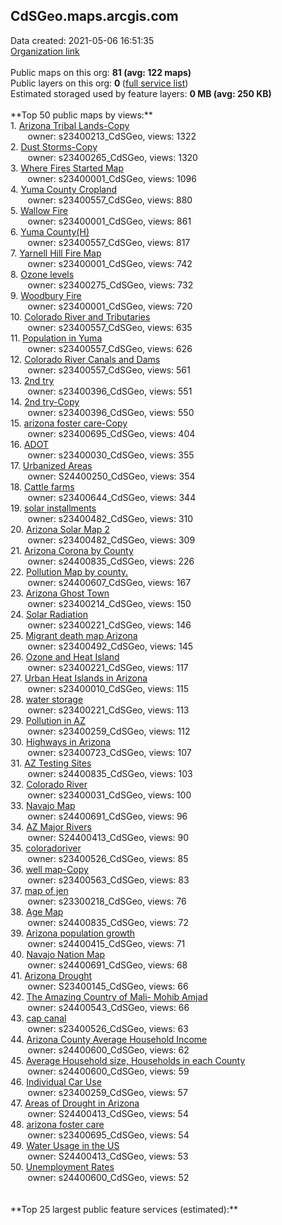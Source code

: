 <h2>CdSGeo.maps.arcgis.com</h2> Data created: 2021-05-06 16:51:35 <br /><a target='new' href='https://CdSGeo.maps.arcgis.com'>Organization link</a><br /><br />Public maps on this org: <b>81 (avg: 122 maps)</b><br />Public layers on this org: <b>0 </b>(<a target='new' href='https://services.arcgis.com/DcT4NnA9fHE08Usq/ArcGIS/rest/services'>full service list</a>)<br />Estimated storaged used by feature layers: <b>0 MB (avg: 250 KB)</b><br /><br />**Top 50 public maps by views:**<br />  1. <a target='new' href='https://www.arcgis.com/home/item.html?id=c64d2b33be684ab482f5cf60b90db742'>Arizona Tribal Lands-Copy</a> <br />  &nbsp;&nbsp;&nbsp;&nbsp; &nbsp;&nbsp;owner: s23400213_CdSGeo, views: 1322<br />  2. <a target='new' href='https://www.arcgis.com/home/item.html?id=b9b015299588416699dbdc4a9515cce5'>Dust Storms-Copy</a> <br />  &nbsp;&nbsp;&nbsp;&nbsp; &nbsp;&nbsp;owner: s23400265_CdSGeo, views: 1320<br />  3. <a target='new' href='https://www.arcgis.com/home/item.html?id=afe2459cff7e4d35b35a4db5e2d32cdc'>Where Fires Started Map</a> <br />  &nbsp;&nbsp;&nbsp;&nbsp; &nbsp;&nbsp;owner: s23400001_CdSGeo, views: 1096<br />  4. <a target='new' href='https://www.arcgis.com/home/item.html?id=7362ee15f28c4a11a9715387e26f14b1'>Yuma County Cropland</a> <br />  &nbsp;&nbsp;&nbsp;&nbsp; &nbsp;&nbsp;owner: s23400557_CdSGeo, views: 880<br />  5. <a target='new' href='https://www.arcgis.com/home/item.html?id=45fcaec2641a4909802d233acaff559e'>Wallow Fire</a> <br />  &nbsp;&nbsp;&nbsp;&nbsp; &nbsp;&nbsp;owner: s23400001_CdSGeo, views: 861<br />  6. <a target='new' href='https://www.arcgis.com/home/item.html?id=f5dc25ec253b41f5b6b4c8999e7a75db'>Yuma County(H)</a> <br />  &nbsp;&nbsp;&nbsp;&nbsp; &nbsp;&nbsp;owner: s23400557_CdSGeo, views: 817<br />  7. <a target='new' href='https://www.arcgis.com/home/item.html?id=f3808fa0dd9142d1a239e980f234c0d1'>Yarnell Hill Fire Map</a> <br />  &nbsp;&nbsp;&nbsp;&nbsp; &nbsp;&nbsp;owner: s23400001_CdSGeo, views: 742<br />  8. <a target='new' href='https://www.arcgis.com/home/item.html?id=7527acec3c544d13983a7bbada3b5200'>Ozone levels</a> <br />  &nbsp;&nbsp;&nbsp;&nbsp; &nbsp;&nbsp;owner: s23400275_CdSGeo, views: 732<br />  9. <a target='new' href='https://www.arcgis.com/home/item.html?id=cf1a947d582343d09f9ff1a521b9b0fd'>Woodbury Fire</a> <br />  &nbsp;&nbsp;&nbsp;&nbsp; &nbsp;&nbsp;owner: s23400001_CdSGeo, views: 720<br />  10. <a target='new' href='https://www.arcgis.com/home/item.html?id=32cdc0e5eacb4b389d93430f924393fc'>Colorado River and Tributaries</a> <br />  &nbsp;&nbsp;&nbsp;&nbsp; &nbsp;&nbsp;owner: s23400557_CdSGeo, views: 635<br />  11. <a target='new' href='https://www.arcgis.com/home/item.html?id=73ff505fa0274aa5be92a402f12ab71c'>Population in Yuma</a> <br />  &nbsp;&nbsp;&nbsp;&nbsp; &nbsp;&nbsp;owner: s23400557_CdSGeo, views: 626<br />  12. <a target='new' href='https://www.arcgis.com/home/item.html?id=bd623c889a7943929f2f9a5489489329'>Colorado River Canals and Dams</a> <br />  &nbsp;&nbsp;&nbsp;&nbsp; &nbsp;&nbsp;owner: s23400557_CdSGeo, views: 561<br />  13. <a target='new' href='https://www.arcgis.com/home/item.html?id=077531d1be5f47dd9d76b35298de8914'>2nd try</a> <br />  &nbsp;&nbsp;&nbsp;&nbsp; &nbsp;&nbsp;owner: s23400396_CdSGeo, views: 551<br />  14. <a target='new' href='https://www.arcgis.com/home/item.html?id=b24b0f35ca8246fb80aa4302850ae6a7'>2nd try-Copy</a> <br />  &nbsp;&nbsp;&nbsp;&nbsp; &nbsp;&nbsp;owner: s23400396_CdSGeo, views: 550<br />  15. <a target='new' href='https://www.arcgis.com/home/item.html?id=fdf952236ae5499280d1c6833d7a1cb9'>arizona foster care-Copy</a> <br />  &nbsp;&nbsp;&nbsp;&nbsp; &nbsp;&nbsp;owner: s23400695_CdSGeo, views: 404<br />  16. <a target='new' href='https://www.arcgis.com/home/item.html?id=b8e78e6d690a423fbcda98a090b0a81d'>ADOT</a> <br />  &nbsp;&nbsp;&nbsp;&nbsp; &nbsp;&nbsp;owner: s23400030_CdSGeo, views: 355<br />  17. <a target='new' href='https://www.arcgis.com/home/item.html?id=5447ff8b77b64cf8b1304f3eaad0b799'>Urbanized Areas</a> <br />  &nbsp;&nbsp;&nbsp;&nbsp; &nbsp;&nbsp;owner: S24400250_CdSGeo, views: 354<br />  18. <a target='new' href='https://www.arcgis.com/home/item.html?id=fd098d5f7b104112b21fa51c07ca61f1'>Cattle farms</a> <br />  &nbsp;&nbsp;&nbsp;&nbsp; &nbsp;&nbsp;owner: s23400644_CdSGeo, views: 344<br />  19. <a target='new' href='https://www.arcgis.com/home/item.html?id=d497841befe8407a8be2eae40a258abd'>solar installments</a> <br />  &nbsp;&nbsp;&nbsp;&nbsp; &nbsp;&nbsp;owner: s23400482_CdSGeo, views: 310<br />  20. <a target='new' href='https://www.arcgis.com/home/item.html?id=b51627c8380d4ea1821969f07c560761'>Arizona Solar Map 2</a> <br />  &nbsp;&nbsp;&nbsp;&nbsp; &nbsp;&nbsp;owner: s23400482_CdSGeo, views: 309<br />  21. <a target='new' href='https://www.arcgis.com/home/item.html?id=6ec2db946be24afdaaa7ce81613375f5'>Arizona Corona by County</a> <br />  &nbsp;&nbsp;&nbsp;&nbsp; &nbsp;&nbsp;owner: s24400835_CdSGeo, views: 226<br />  22. <a target='new' href='https://www.arcgis.com/home/item.html?id=703a58deb9ca45f1a49bed1fd2a96377'>Pollution Map by county.</a> <br />  &nbsp;&nbsp;&nbsp;&nbsp; &nbsp;&nbsp;owner: s24400607_CdSGeo, views: 167<br />  23. <a target='new' href='https://www.arcgis.com/home/item.html?id=7bd459cfd73745b98ed14e08cba0dd02'>Arizona Ghost Town</a> <br />  &nbsp;&nbsp;&nbsp;&nbsp; &nbsp;&nbsp;owner: s23400214_CdSGeo, views: 150<br />  24. <a target='new' href='https://www.arcgis.com/home/item.html?id=7ba222e5f3e34232a3efec40bcbe9268'>Solar Radiation</a> <br />  &nbsp;&nbsp;&nbsp;&nbsp; &nbsp;&nbsp;owner: s23400221_CdSGeo, views: 146<br />  25. <a target='new' href='https://www.arcgis.com/home/item.html?id=b296408794f5480f92ea91213d9d8c3c'>Migrant death map Arizona</a> <br />  &nbsp;&nbsp;&nbsp;&nbsp; &nbsp;&nbsp;owner: s23400492_CdSGeo, views: 145<br />  26. <a target='new' href='https://www.arcgis.com/home/item.html?id=d85e3bc6a1714f9a9aa38d3e80c78fdd'>Ozone and Heat Island</a> <br />  &nbsp;&nbsp;&nbsp;&nbsp; &nbsp;&nbsp;owner: s23400221_CdSGeo, views: 117<br />  27. <a target='new' href='https://www.arcgis.com/home/item.html?id=d604a6ae3725479a9d988fd5c03de7a8'>Urban Heat Islands in Arizona</a> <br />  &nbsp;&nbsp;&nbsp;&nbsp; &nbsp;&nbsp;owner: s23400010_CdSGeo, views: 115<br />  28. <a target='new' href='https://www.arcgis.com/home/item.html?id=9637828f3985411daf92128605a6a036'>water storage</a> <br />  &nbsp;&nbsp;&nbsp;&nbsp; &nbsp;&nbsp;owner: s23400221_CdSGeo, views: 113<br />  29. <a target='new' href='https://www.arcgis.com/home/item.html?id=0fdb35f100cb4f548be724b80199dead'>Pollution in AZ</a> <br />  &nbsp;&nbsp;&nbsp;&nbsp; &nbsp;&nbsp;owner: s23400259_CdSGeo, views: 112<br />  30. <a target='new' href='https://www.arcgis.com/home/item.html?id=fdb423ba59d54d43bebc9bacd9916eb3'>Highways in Arizona</a> <br />  &nbsp;&nbsp;&nbsp;&nbsp; &nbsp;&nbsp;owner: s23400723_CdSGeo, views: 107<br />  31. <a target='new' href='https://www.arcgis.com/home/item.html?id=ce8211814f66416aade973026faf950d'>AZ Testing Sites</a> <br />  &nbsp;&nbsp;&nbsp;&nbsp; &nbsp;&nbsp;owner: s24400835_CdSGeo, views: 103<br />  32. <a target='new' href='https://www.arcgis.com/home/item.html?id=d9e32092e97a4852842f9a028198f4ae'>Colorado River</a> <br />  &nbsp;&nbsp;&nbsp;&nbsp; &nbsp;&nbsp;owner: s23400031_CdSGeo, views: 100<br />  33. <a target='new' href='https://www.arcgis.com/home/item.html?id=e68221f6ad344b2dacc3da3ca3e9fe3a'>Navajo Map</a> <br />  &nbsp;&nbsp;&nbsp;&nbsp; &nbsp;&nbsp;owner: s24400691_CdSGeo, views: 96<br />  34. <a target='new' href='https://www.arcgis.com/home/item.html?id=6650313caf9343a297d5ec625e7eff4f'>AZ Major Rivers</a> <br />  &nbsp;&nbsp;&nbsp;&nbsp; &nbsp;&nbsp;owner: S24400413_CdSGeo, views: 90<br />  35. <a target='new' href='https://www.arcgis.com/home/item.html?id=caf799308ae14d8dbd2ec73dbc1b8f03'>coloradoriver</a> <br />  &nbsp;&nbsp;&nbsp;&nbsp; &nbsp;&nbsp;owner: s23400526_CdSGeo, views: 85<br />  36. <a target='new' href='https://www.arcgis.com/home/item.html?id=35967ec1702447aeb99dd26c4ac71875'>well map-Copy</a> <br />  &nbsp;&nbsp;&nbsp;&nbsp; &nbsp;&nbsp;owner: s23400563_CdSGeo, views: 83<br />  37. <a target='new' href='https://www.arcgis.com/home/item.html?id=0c334fce75d54babb7e70e1e26304acb'>map of jen</a> <br />  &nbsp;&nbsp;&nbsp;&nbsp; &nbsp;&nbsp;owner: s23300218_CdSGeo, views: 76<br />  38. <a target='new' href='https://www.arcgis.com/home/item.html?id=0f0de81996df4d95b5172e4c79d4fcff'>Age Map</a> <br />  &nbsp;&nbsp;&nbsp;&nbsp; &nbsp;&nbsp;owner: s24400835_CdSGeo, views: 72<br />  39. <a target='new' href='https://www.arcgis.com/home/item.html?id=2c1ddb53ccf94fdc9dcbc96c1e3405cc'>Arizona population  growth</a> <br />  &nbsp;&nbsp;&nbsp;&nbsp; &nbsp;&nbsp;owner: s24400415_CdSGeo, views: 71<br />  40. <a target='new' href='https://www.arcgis.com/home/item.html?id=d501a7e37d034a74a5613980ccc29be6'>Navajo Nation Map</a> <br />  &nbsp;&nbsp;&nbsp;&nbsp; &nbsp;&nbsp;owner: s24400691_CdSGeo, views: 68<br />  41. <a target='new' href='https://www.arcgis.com/home/item.html?id=24f2c90313294cd9880f87a0e84063b1'>Arizona Drought</a> <br />  &nbsp;&nbsp;&nbsp;&nbsp; &nbsp;&nbsp;owner: S23400145_CdSGeo, views: 66<br />  42. <a target='new' href='https://www.arcgis.com/home/item.html?id=ac7c56a4b60046c1b9e66e7e76529c9a'>The Amazing Country of Mali- Mohib Amjad</a> <br />  &nbsp;&nbsp;&nbsp;&nbsp; &nbsp;&nbsp;owner: s24400543_CdSGeo, views: 66<br />  43. <a target='new' href='https://www.arcgis.com/home/item.html?id=d7a658389c144bb99bec8a1b43e97f28'>cap canal</a> <br />  &nbsp;&nbsp;&nbsp;&nbsp; &nbsp;&nbsp;owner: s23400526_CdSGeo, views: 63<br />  44. <a target='new' href='https://www.arcgis.com/home/item.html?id=66fab2ae02724f899664f368ed9bb66f'>Arizona County Average Household Income</a> <br />  &nbsp;&nbsp;&nbsp;&nbsp; &nbsp;&nbsp;owner: s24400600_CdSGeo, views: 62<br />  45. <a target='new' href='https://www.arcgis.com/home/item.html?id=474da49d8bbb49c3b75d123411dcc81f'>Average Household size, Households in each County</a> <br />  &nbsp;&nbsp;&nbsp;&nbsp; &nbsp;&nbsp;owner: s24400600_CdSGeo, views: 59<br />  46. <a target='new' href='https://www.arcgis.com/home/item.html?id=619a8cfb24a449b8951a0cb64bb00c49'>Individual Car Use</a> <br />  &nbsp;&nbsp;&nbsp;&nbsp; &nbsp;&nbsp;owner: s23400259_CdSGeo, views: 57<br />  47. <a target='new' href='https://www.arcgis.com/home/item.html?id=291437167627474299868f1976b7d8ed'>Areas of Drought in Arizona</a> <br />  &nbsp;&nbsp;&nbsp;&nbsp; &nbsp;&nbsp;owner: S24400413_CdSGeo, views: 54<br />  48. <a target='new' href='https://www.arcgis.com/home/item.html?id=9aebb2dae0c64385b547f856a6525489'>arizona foster care</a> <br />  &nbsp;&nbsp;&nbsp;&nbsp; &nbsp;&nbsp;owner: s23400695_CdSGeo, views: 54<br />  49. <a target='new' href='https://www.arcgis.com/home/item.html?id=858b2bbe05e340c6af6149da2035b105'>Water Usage in the US</a> <br />  &nbsp;&nbsp;&nbsp;&nbsp; &nbsp;&nbsp;owner: S24400413_CdSGeo, views: 53<br />  50. <a target='new' href='https://www.arcgis.com/home/item.html?id=c592e670ccb94547a61835ce5938d7e3'>Unemployment Rates</a> <br />  &nbsp;&nbsp;&nbsp;&nbsp; &nbsp;&nbsp;owner: s24400600_CdSGeo, views: 52<br /><br /><br />**Top 25 largest public feature services (estimated):**<br />